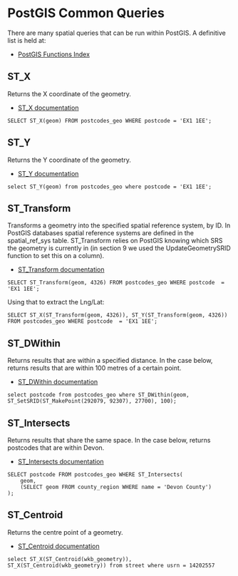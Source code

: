 PostGIS Common Queries
======================

There are many spatial queries that can be run within PostGIS.  A definitive list is held at:

- [PostGIS Functions Index](https://postgis.net/docs/PostGIS_Special_Functions_Index.html)

ST_X
----

Returns the X coordinate of the geometry.

- [ST_X documentation](https://postgis.net/docs/ST_X.html)

```PLpgSQL
SELECT ST_X(geom) FROM postcodes_geo WHERE postcode = 'EX1 1EE';
```

ST_Y
----

Returns the Y coordinate of the geometry.

- [ST_Y documentation](https://postgis.net/docs/ST_Y.html)

```PLpgSQL
select ST_Y(geom) from postcodes_geo where postcode = 'EX1 1EE';
```

ST_Transform
------------

Transforms a geometry into the specified spatial reference system, by ID.  In PostGIS databases spatial reference systems are defined in the spatial_ref_sys table.  ST_Transform relies on PostGIS knowing which SRS the geometry is currently in (in section 9 we used the UpdateGeometrySRID function to set this on a column).

- [ST_Transform documentation](https://postgis.net/docs/ST_Transform.html)

```PLpgSQL
SELECT ST_Transform(geom, 4326) FROM postcodes_geo WHERE postcode  = 'EX1 1EE';
```

Using that to extract the Lng/Lat:

```PLpgSQL
SELECT ST_X(ST_Transform(geom, 4326)), ST_Y(ST_Transform(geom, 4326)) FROM postcodes_geo WHERE postcode  = 'EX1 1EE';
```

ST_DWithin
----------

Returns results that are within a specified distance. In the case below, returns results that are within 100 metres of a certain point.

- [ST_DWithin documentation](https://postgis.net/docs/ST_DWithin.html)

```PLpgSQL
select postcode from postcodes_geo where ST_DWithin(geom, ST_SetSRID(ST_MakePoint(292079, 92307), 27700), 100);
```

ST_Intersects
-------------

Returns results that share the same space.  In the case below, returns postcodes that are within Devon.

- [ST_Intersects documentation](https://postgis.net/docs/ST_Intersects.html)

```PLpgSQL
SELECT postcode FROM postcodes_geo WHERE ST_Intersects(
    geom,
    (SELECT geom FROM county_region WHERE name = 'Devon County')
);
```

ST_Centroid
-----------

Returns the centre point of a geometry.

- [ST_Centroid documentation](https://postgis.net/docs/ST_Centroid.html)

```PLpgSQL
select ST_X(ST_Centroid(wkb_geometry)), ST_X(ST_Centroid(wkb_geometry)) from street where usrn = 14202557
```
